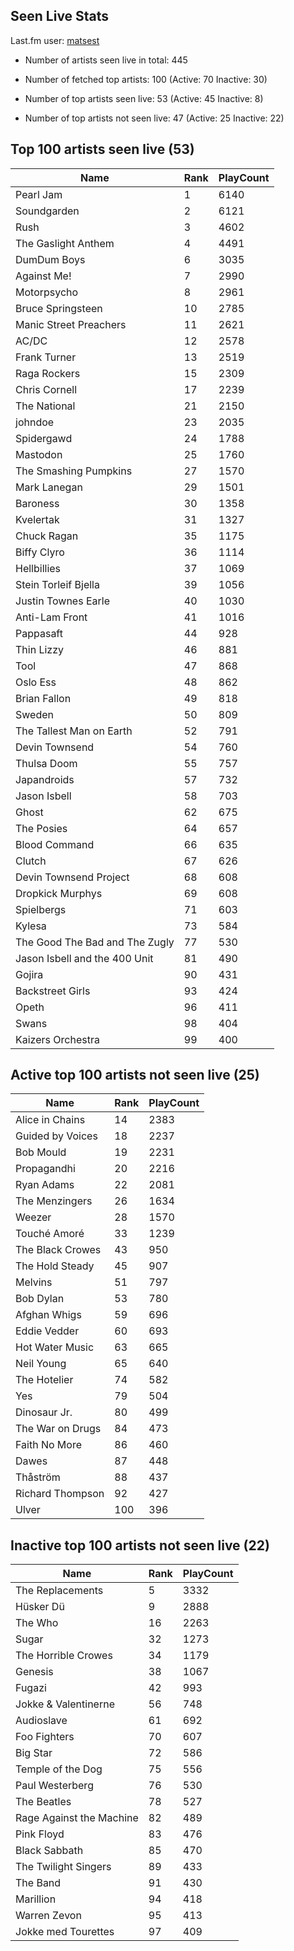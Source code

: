 ## Seen Live Stats

Last.fm user: [matsest](https://www.last.fm/user/matsest)

- Number of artists seen live in total: 445

- Number of fetched top artists: 100 (Active: 70 Inactive: 30)

- Number of top artists seen live: 53 (Active: 45 Inactive: 8)

- Number of top artists not seen live: 47 (Active: 25 Inactive: 22)

## Top 100 artists seen live (53)

Name                           | Rank | PlayCount
------------------------------ | ---- | ---------
Pearl Jam                      | 1    | 6140     
Soundgarden                    | 2    | 6121     
Rush                           | 3    | 4602     
The Gaslight Anthem            | 4    | 4491     
DumDum Boys                    | 6    | 3035     
Against Me!                    | 7    | 2990     
Motorpsycho                    | 8    | 2961     
Bruce Springsteen              | 10   | 2785     
Manic Street Preachers         | 11   | 2621     
AC/DC                          | 12   | 2578     
Frank Turner                   | 13   | 2519     
Raga Rockers                   | 15   | 2309     
Chris Cornell                  | 17   | 2239     
The National                   | 21   | 2150     
johndoe                        | 23   | 2035     
Spidergawd                     | 24   | 1788     
Mastodon                       | 25   | 1760     
The Smashing Pumpkins          | 27   | 1570     
Mark Lanegan                   | 29   | 1501     
Baroness                       | 30   | 1358     
Kvelertak                      | 31   | 1327     
Chuck Ragan                    | 35   | 1175     
Biffy Clyro                    | 36   | 1114     
Hellbillies                    | 37   | 1069     
Stein Torleif Bjella           | 39   | 1056     
Justin Townes Earle            | 40   | 1030     
Anti-Lam Front                 | 41   | 1016     
Pappasaft                      | 44   | 928      
Thin Lizzy                     | 46   | 881      
Tool                           | 47   | 868      
Oslo Ess                       | 48   | 862      
Brian Fallon                   | 49   | 818      
Sweden                         | 50   | 809      
The Tallest Man on Earth       | 52   | 791      
Devin Townsend                 | 54   | 760      
Thulsa Doom                    | 55   | 757      
Japandroids                    | 57   | 732      
Jason Isbell                   | 58   | 703      
Ghost                          | 62   | 675      
The Posies                     | 64   | 657      
Blood Command                  | 66   | 635      
Clutch                         | 67   | 626      
Devin Townsend Project         | 68   | 608      
Dropkick Murphys               | 69   | 608      
Spielbergs                     | 71   | 603      
Kylesa                         | 73   | 584      
The Good The Bad and The Zugly | 77   | 530      
Jason Isbell and the 400 Unit  | 81   | 490      
Gojira                         | 90   | 431      
Backstreet Girls               | 93   | 424      
Opeth                          | 96   | 411      
Swans                          | 98   | 404      
Kaizers Orchestra              | 99   | 400      

## Active top 100 artists not seen live (25)

Name             | Rank | PlayCount
---------------- | ---- | ---------
Alice in Chains  | 14   | 2383     
Guided by Voices | 18   | 2237     
Bob Mould        | 19   | 2231     
Propagandhi      | 20   | 2216     
Ryan Adams       | 22   | 2081     
The Menzingers   | 26   | 1634     
Weezer           | 28   | 1570     
Touché Amoré     | 33   | 1239     
The Black Crowes | 43   | 950      
The Hold Steady  | 45   | 907      
Melvins          | 51   | 797      
Bob Dylan        | 53   | 780      
Afghan Whigs     | 59   | 696      
Eddie Vedder     | 60   | 693      
Hot Water Music  | 63   | 665      
Neil Young       | 65   | 640      
The Hotelier     | 74   | 582      
Yes              | 79   | 504      
Dinosaur Jr.     | 80   | 499      
The War on Drugs | 84   | 473      
Faith No More    | 86   | 460      
Dawes            | 87   | 448      
Thåström         | 88   | 437      
Richard Thompson | 92   | 427      
Ulver            | 100  | 396      

## Inactive top 100 artists not seen live (22)

Name                     | Rank | PlayCount
------------------------ | ---- | ---------
The Replacements         | 5    | 3332     
Hüsker Dü                | 9    | 2888     
The Who                  | 16   | 2263     
Sugar                    | 32   | 1273     
The Horrible Crowes      | 34   | 1179     
Genesis                  | 38   | 1067     
Fugazi                   | 42   | 993      
Jokke & Valentinerne     | 56   | 748      
Audioslave               | 61   | 692      
Foo Fighters             | 70   | 607      
Big Star                 | 72   | 586      
Temple of the Dog        | 75   | 556      
Paul Westerberg          | 76   | 530      
The Beatles              | 78   | 527      
Rage Against the Machine | 82   | 489      
Pink Floyd               | 83   | 476      
Black Sabbath            | 85   | 470      
The Twilight Singers     | 89   | 433      
The Band                 | 91   | 430      
Marillion                | 94   | 418      
Warren Zevon             | 95   | 413      
Jokke med Tourettes      | 97   | 409      
